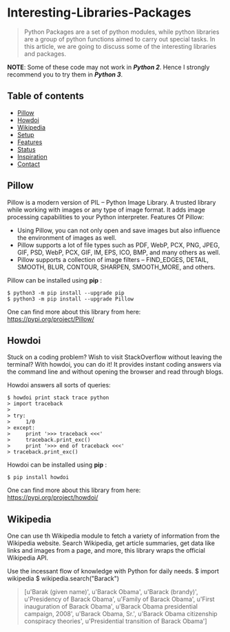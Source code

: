 # Interesting-Libraries-Packages
> Python Packages are a set of python modules, while python libraries are a group of python functions aimed to carry out special tasks. In this article, we are going to discuss some of the interesting libraries and packages.

**NOTE**: Some of these code may not work in **_Python 2_**. Hence I strongly recommend you to try them in **_Python 3_**.

## Table of contents
* [Pillow](#pillow)
* [Howdoi](#howdoi)
* [Wikipedia](#wikipedia)
* [Setup](#setup)
* [Features](#features)
* [Status](#status)
* [Inspiration](#inspiration)
* [Contact](#contact)


## Pillow
Pillow is a modern version of PIL – Python Image Library. A trusted library while working with images or any type of image format.
It adds image processing capabilities to your Python interpreter.
Features Of Pillow:
* Using Pillow, you can not only open and save images but also influence the environment of images as well.
* Pillow supports a lot of file types such as PDF, WebP, PCX, PNG, JPEG, GIF, PSD, WebP, PCX, GIF, IM, EPS, ICO, BMP, and many others as well.
* Pillow supports a collection of image filters – FIND_EDGES, DETAIL, SMOOTH, BLUR, CONTOUR, SHARPEN, SMOOTH_MORE, and others.

Pillow can be installed using **pip** :

```
$ python3 -m pip install --upgrade pip
$ python3 -m pip install --upgrade Pillow
```

One can find more about this library from here: https://pypi.org/project/Pillow/




## Howdoi
Stuck on a coding problem? Wish to visit StackOverflow without leaving the terminal? With howdoi, you can do it!
It provides instant coding answers via the command line and without opening the browser and read through blogs.

Howdoi answers all sorts of queries:

```
$ howdoi print stack trace python
> import traceback
>
> try:
>     1/0
> except:
>     print '>>> traceback <<<'
>     traceback.print_exc()
>     print '>>> end of traceback <<<'
> traceback.print_exc()
```

Howdoi can be installed using **pip** :

```
$ pip install howdoi
```

One can find more about this library from here: https://pypi.org/project/howdoi/




## Wikipedia
One can use th Wikipedia module to fetch a variety of information from the Wikipedia website.
Search Wikipedia, get article summaries, get data like links and images from a page, and more, this library wraps the official Wikipedia API.

Use the incessant flow of knowledge with Python for daily needs.
$ import wikipedia
$ wikipedia.search("Barack")
> [u'Barak (given name)', u'Barack Obama', u'Barack (brandy)', u'Presidency of Barack Obama', u'Family of Barack Obama', u'First inauguration of Barack Obama', u'Barack Obama presidential campaign, 2008', u'Barack Obama, Sr.', u'Barack Obama citizenship conspiracy theories', u'Presidential transition of Barack Obama']

